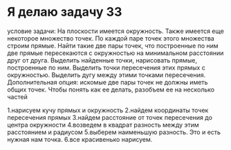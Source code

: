 # Я делаю задачу 33
условие задачи:
На плоскости имеется окружность. Также имеется еще некоторое множество точек.
По каждой паре точек этого множества строим прямые. Найти такие две пары точек,
что построенные по ним две прямые пересекаются с окружностью на минимальном
расстоянии друг от друга. Выделить найденные точки, нарисовать прямые,
построенные по ним. Выделить точки пересечения этих прямых с окружностью.
Выделить дугу между этими точками пересечения. Дополнительная опция: искомые
две пары точек не должны иметь общих точек.
Чтобы понять как ее делать, разобъем ее на несколько частей

1.нарисуем кучу прямых и окружность
2.найдем координаты точек пересечения прямых
3.найдем расстояние от точек пересечения до центра окружности
4.возведем в квадрат разность между этим расстоянием и радиусом
5.выберем наименьшую разность. Это и есть нужная нам точка.
6.все красивенько нарисуем.
